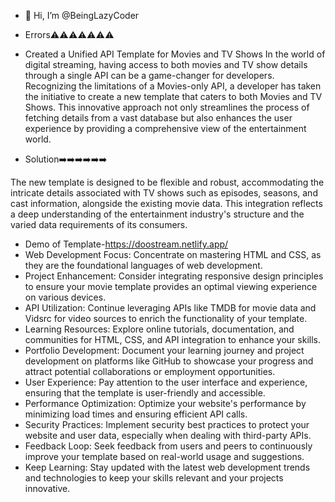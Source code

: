 - 👋 Hi, I’m @BeingLazyCoder
- Errors⚠️⚠️⚠️⚠️⚠️⚠️⚠️

- Created a Unified API Template for Movies and TV Shows
In the world of digital streaming, having access to both movies and TV show details through a single API can be a game-changer for developers. Recognizing the limitations of a Movies-only API, a developer has taken the initiative to create a new template that caters to both Movies and TV Shows. This innovative approach not only streamlines the process of fetching details from a vast database but also enhances the user experience by providing a comprehensive view of the entertainment world.
- Solution➡️➡️➡️➡️➡️➡️

The new template is designed to be flexible and robust, accommodating the intricate details associated with TV shows such as episodes, seasons, and cast information, alongside the existing movie data. This integration reflects a deep understanding of the entertainment industry's structure and the varied data requirements of its consumers.
- Demo of Template-https://doostream.netlify.app/
 - Web Development Focus: Concentrate on mastering HTML and CSS, as they are the foundational languages of web development.
- Project Enhancement: Consider integrating responsive design principles to ensure your movie template provides an optimal viewing experience on various devices.
- API Utilization: Continue leveraging APIs like TMDB for movie data and Vidsrc for video sources to enrich the functionality of your template.
- Learning Resources: Explore online tutorials, documentation, and communities for HTML, CSS, and API integration to enhance your skills.
- Portfolio Development: Document your learning journey and project development on platforms like GitHub to showcase your progress and attract potential collaborations or employment opportunities.
- User Experience: Pay attention to the user interface and experience, ensuring that the template is user-friendly and accessible.
- Performance Optimization: Optimize your website's performance by minimizing load times and ensuring efficient API calls.
- Security Practices: Implement security best practices to protect your website and user data, especially when dealing with third-party APIs.
- Feedback Loop: Seek feedback from users and peers to continuously improve your template based on real-world usage and suggestions.
- Keep Learning: Stay updated with the latest web development trends and technologies to keep your skills relevant and your projects innovative.
